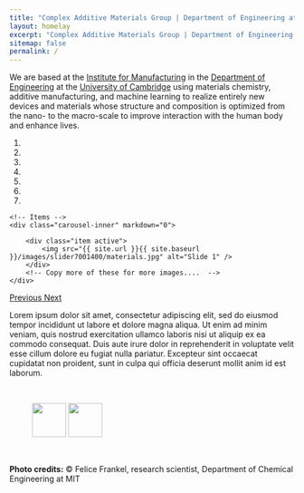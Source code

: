 ```yaml
---
title: "Complex Additive Materials Group | Department of Engineering at the University of Cambridge"
layout: homelay
excerpt: "Complex Additive Materials Group | Department of Engineering at the University of Cambridge"
sitemap: false
permalink: /
---
```


We are based at the [Institute for Manufacturing](https://ifm.eng.cam.ac.uk) in the [Department of Engineering](http://www.eng.cam.ac.uk/) at the [University of Cambridge](https://cam.ac.uk) using materials chemistry, additive manufacturing, and machine learning to realize entirely new devices and materials whose structure and composition is optimized from the nano- to the macro-scale to improve interaction with the human body and enhance lives.

<div markdown="0" id="carousel" class="carousel slide" data-ride="carousel" data-interval="5000" data-pause="hover" >
    <!-- Menu -->
    <ol class="carousel-indicators">
        <li data-target="#carousel" data-slide-to="0" class="active"></li>
        <li data-target="#carousel" data-slide-to="1"></li>
        <li data-target="#carousel" data-slide-to="2"></li>
        <li data-target="#carousel" data-slide-to="3"></li>
        <li data-target="#carousel" data-slide-to="4"></li>
        <li data-target="#carousel" data-slide-to="5"></li>
        <li data-target="#carousel" data-slide-to="6"></li>
    </ol>

    <!-- Items -->
    <div class="carousel-inner" markdown="0">

        <div class="item active">
            <img src="{{ site.url }}{{ site.baseurl }}/images/slider7001400/materials.jpg" alt="Slide 1" />
        </div>
        <!-- Copy more of these for more images....  -->
    </div>

  <a class="left carousel-control" href="#carousel" role="button" data-slide="prev">
    <span class="glyphicon glyphicon-chevron-left" aria-hidden="true"></span>
    <span class="sr-only">Previous</span>
  </a>
  <a class="right carousel-control" href="#carousel" role="button" data-slide="next">
    <span class="glyphicon glyphicon-chevron-right" aria-hidden="true"></span>
    <span class="sr-only">Next</span>
  </a>
</div>

Lorem ipsum dolor sit amet, consectetur adipiscing elit, sed do eiusmod tempor incididunt ut labore et dolore magna aliqua. Ut enim ad minim veniam, quis nostrud exercitation ullamco laboris nisi ut aliquip ex ea commodo consequat. Duis aute irure dolor in reprehenderit in voluptate velit esse cillum dolore eu fugiat nulla pariatur. Excepteur sint occaecat cupidatat non proident, sunt in culpa qui officia deserunt mollit anim id est laborum.

<br>

<figure class="fourth">
  <img src="{{ site.url }}{{ site.baseurl }}/images/logopic/cambridge.jpg" style="height: 60px">
  <img src="{{ site.url }}{{ site.baseurl }}/images/logopic/ifm.jpg" style="height: 60px">
</figure>

<br>

**Photo credits:** © Felice Frankel, research scientist, Department of Chemical Engineering at MIT
